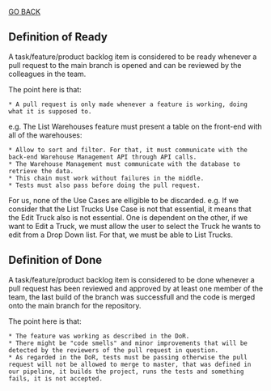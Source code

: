 [GO BACK](../Readme.md)

## Definition of Ready
A task/feature/product backlog item is considered to be ready whenever a pull request to the main branch is opened and can be reviewed by the colleagues in the team.

The point here is that:

	* A pull request is only made whenever a feature is working, doing what it is supposed to. 
	
e.g. The List Warehouses feature must present a table on the front-end with all of the warehouses:

	* Allow to sort and filter. For that, it must communicate with the back-end Warehouse Management API through API calls. 
	* The Warehouse Management must communicate with the database to retrieve the data. 
	* This chain must work without failures in the middle. 
	* Tests must also pass before doing the pull request.

For us, none of the Use Cases are elligible to be discarded. 
e.g. If we consider that the List Trucks Use Case is not that essential, it means that the Edit Truck also is not essential. 
One is dependent on the other, if we want to Edit a Truck, we must allow the user to select the Truck he wants to edit from a Drop Down list. For that, we must be able to List Trucks.

## Definition of Done
A task/feature/product backlog item is considered to be done whenever a pull request has been reviewed and approved by at least one member of the team, the last build of the branch was successfull and the code is merged onto the main branch for the repository.

The point here is that:

	* The feature was working as described in the DoR.
	* There might be "code smells" and minor improvements that will be detected by the reviewers of the pull request in question. 
	* As regarded in the DoR, tests must be passing otherwise the pull request will not be allowed to merge to master, that was defined in our pipeline, it builds the project, runs the tests and something fails, it is not accepted.
